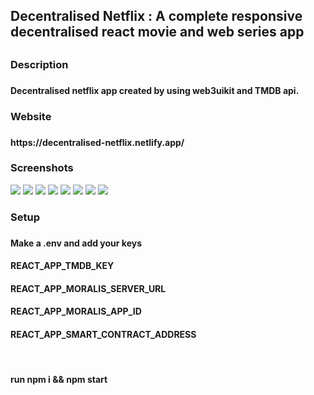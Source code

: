 <h2>Decentralised Netflix : A complete responsive decentralised react movie and web series app<h2>
  
 <h3>Description<h3>
 <h4> Decentralised netflix app created by using web3uikit and TMDB api. <h4/>
   
 <h3>Website<h3>
<h4>https://decentralised-netflix.netlify.app/<h4/>

<h3>Screenshots</h3>
<img src="https://user-images.githubusercontent.com/69376775/169444454-744bad7c-b7fd-4493-94e3-2c8572c8947f.png"/>
<img src="https://user-images.githubusercontent.com/69376775/169444264-6f1595fa-b3d3-4c5a-a2ee-c666fa706ac2.png"/>
<img src="https://user-images.githubusercontent.com/69376775/169444860-751b2132-13f2-4c2b-be2b-78db6f17a28c.png"/>
<img src="https://user-images.githubusercontent.com/69376775/169445266-8e6200b8-4ff1-447e-8c46-40802bb2e69b.png"/>
<img src="https://user-images.githubusercontent.com/69376775/169445412-4ea6dc53-6a11-44d7-b6f8-1c065d9d8877.png"/>
<img src="https://user-images.githubusercontent.com/69376775/169445522-c96c141d-52aa-49d1-8c16-48fa5124a35d.png"/>
<img src="https://user-images.githubusercontent.com/69376775/169445677-4825a42e-3a5e-4d30-ab08-c157a30d1462.png"/>
  <img src="https://user-images.githubusercontent.com/69376775/169445967-8883111c-2741-4429-afaf-9ce5a87c82bf.png"/>
<h3> Setup<h3>
  <h4>Make a .env and add your keys</h4>
  <h4> REACT_APP_TMDB_KEY</h4>
  <h4>REACT_APP_MORALIS_SERVER_URL</h4>
<h4>REACT_APP_MORALIS_APP_ID<h4>
   <h4>REACT_APP_SMART_CONTRACT_ADDRESS</h4>
  <br/>
  <h4> run npm i && npm start </h4>
